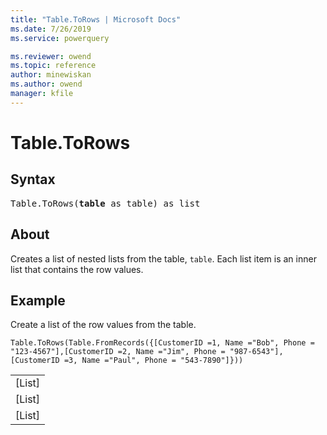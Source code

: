 ```yaml
---
title: "Table.ToRows | Microsoft Docs"
ms.date: 7/26/2019
ms.service: powerquery

ms.reviewer: owend
ms.topic: reference
author: minewiskan
ms.author: owend
manager: kfile
---
```

# Table.ToRows

## Syntax

<pre>
Table.ToRows(<b>table</b> as table) as list 
</pre>
  
## About  
Creates a list of nested lists from the table, <code>table</code>. Each list item is an inner list that contains the row values.  
  
  
## Example  

Create a list of the row values from the table.

```powerquery-m
Table.ToRows(Table.FromRecords({[CustomerID =1, Name ="Bob", Phone = "123-4567"],[CustomerID =2, Name ="Jim", Phone = "987-6543"],[CustomerID =3, Name ="Paul", Phone = "543-7890"]}))
```

<table> <tr><td>[List]</td></tr> <tr><td>[List]</td></tr> <tr><td>[List]</td></tr> </table>

